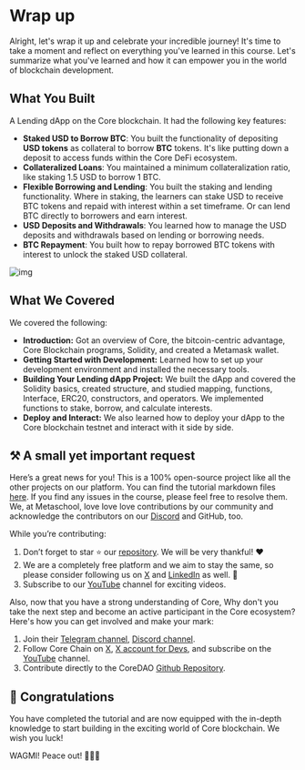 # Wrap up

Alright, let's wrap it up and celebrate your incredible journey! It's time to take a moment and reflect on everything you've learned in this course. Let's summarize what you've learned and how it can empower you in the world of blockchain development.

## What You Built

A Lending dApp on the Core blockchain. It had the following key features:

- **Staked USD to Borrow BTC**: You built the functionality of depositing **USD tokens** as collateral to borrow **BTC** tokens. It's like putting down a deposit to access funds within the Core DeFi ecosystem.
- **Collateralized Loans**: You maintained a minimum collateralization ratio, like staking 1.5 USD to borrow 1 BTC.
- **Flexible Borrowing and Lending**: You built the staking and lending functionality. Where in staking, the learners can stake USD to receive BTC tokens and repaid with interest within a set timeframe. Or can lend BTC directly to borrowers and earn interest.
- **USD Deposits and Withdrawals**: You learned how to manage the USD deposits and withdrawals based on lending or borrowing needs.
- **BTC Repayment**: You built how to repay borrowed BTC tokens with interest to unlock the staked USD collateral.

![img](https://github.com/0xmetaschool/Learning-Projects/blob/main/assests_for_all/Core%20C2%20assets%20-%20Start%20Building%20on%20Core/Core%20C2%20L14%20Image%201.gif?raw=true)

## What We Covered

We covered the following:

- **Introduction:** Got an overview of Core, the bitcoin-centric advantage, Core Blockchain programs, Solidity, and created a Metamask wallet.
- **Getting Started with Development:** Learned how to set up your development environment and installed the necessary tools.
- **Building Your Lending dApp Project:** We built the dApp and covered the Solidity basics, created structure, and studied mapping, functions, Interface, ERC20, constructors, and operators. We implemented functions to stake, borrow, and calculate interests.
- **Deploy and Interact:** We also learned how to deploy your dApp to the Core blockchain testnet and interact with it side by side.

## ⚒️ A small yet important request

Here’s a great news for you! This is a 100% open-source project like all the other projects on our platform. You can find the tutorial markdown files [here](https://github.com/0xmetaschool/Learning-Projects). If you find any issues in the course, please feel free to resolve them. We, at Metaschool, love love love contributions by our community and acknowledge the contributors on our [Discord](https://discord.com/invite/vbVMUwXWgc) and GitHub, too.

While you’re contributing:

1. Don’t forget to star ⭐️ our [repository](https://github.com/0xmetaschool/Learning-Projects). We will be very thankful! ❤️
2. We are a completely free platform and we aim to stay the same, so please consider following us on [X](https://bit.ly/core-course-twitter) and [LinkedIn](https://bit.ly/core-course-linkedIn) as well. 🫶
3. Subscribe to our [YouTube](https://bit.ly/core-course-youtube) channel for exciting videos.

Also, now that you have a strong understanding of Core, Why don't you take the next step and become an active participant in the Core ecosystem? Here's how you can get involved and make your mark:

1. Join their [Telegram channel](https://t.me/CoreDAOTelegram), [Discord channel](https://discord.com/invite/coredaoofficial).
2. Follow Core Chain on [X](https://twitter.com/Coredao_Org), [X account for Devs](https://x.com/corechain_devs), and subscribe on the [YouTube](https://www.youtube.com/@Core_DAO_Official) channel.
3. Contribute directly to the CoreDAO [Github Repository](https://github.com/coredao-org).

## 🎊 Congratulations

You have completed the tutorial and are now equipped with the in-depth knowledge to start building in the exciting world of Core blockchain. We wish you luck!

WAGMI! Peace out! ✌🏻🔮
